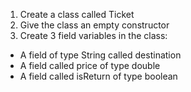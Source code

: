 1. Create a class called Ticket
2. Give the class an empty constructor
3. Create 3 field variables in the class:  
- A field of type String called destination
- A field called price of type double
- A field called isReturn of type boolean
